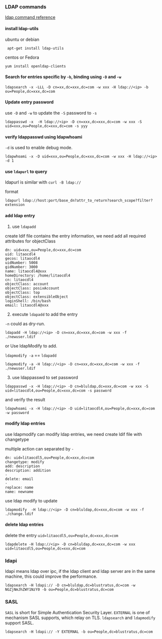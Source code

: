 

### LDAP commands

[ldap command reference](https://www.digitalocean.com/community/tutorials/how-to-manage-and-use-ldap-servers-with-openldap-utilities)

#### install ldap-utils

ubuntu or debian
```
 apt-get install ldap-utils
```

centos or Fedora
```
yum install openldap-clients
```
#### Search for entries specific by `-b`, binding using `-D` and `-w`
```
ldapsearch -x -LLL -D cn=xx,dc=xxx,dc=com -w xxx -H ldap://<ip> -b ou=People,dc=xxx,dc=com
```

#### Update entry password

use `-D` and `-w` to update the `-S` password to `-s`
```
ldappasswd -x  -H ldap://<ip> -D cn=xxx,dc=xxx,dc=com -w xxx -S uid=xxx,ou=People,dc=xxx,dc=com -s yyy

```

#### verify ldappasswd using ldapwhoami

`-d` is used to enable debug mode. 
```
ldapwhoami -x -D uid=xxx,ou=People,dc=xxx,dc=com -w xxx -H ldap://<ip> -d 1
```

#### use `ldapurl` to query

ldapurl is similar with `curl -B ldap://`

format

```
ldapurl ldap://host:port/base_dn?attr_to_return?search_scope?filter?extension
```

#### add ldap entry

1. use `ldapadd`

create ldif file contains the entry information, we need add all required attributes for objectClass
```
dn: uid=xxx,ou=People,dc=xxx,dc=com
uid: litaocdl4
gecos: litaocdl4
uidNumber: 5008
gidNumber: 3000
name: litaocdl4@xxx
homeDirectory: /home/litaocdl4
cn: litaocdl4
objectClass: account
objectClass: posixAccount
objectClass: top
objectClass: extensibleObject
loginShell: /bin/bash
email: litaocdl4@xxx

```

2. execute `ldapadd` to add the entry

`-n` could as dry-run.
```
ldapadd -H ldap://<ip> -D cn=xxx,dc=xxx,dc=com -w xxx -f ./newuser.ldif

```

or Use ldapModify to add.

`ldapmodify -a` == `ldapadd`

```
ldapmodify -a -H ldap://<ip> -D cn=xxx,dc=xxx,dc=com -w xxx -f ./newuser.ldif

```
3. use ldappasswd to set password 

```
ldappasswd -x -H ldap://<ip> -D cn=bluldap,dc=xxx,dc=com -w xxx -S uid=litaocdl4,ou=People,dc=xxx,dc=com -s password

```

and verify the result

```
ldapwhoami -x -H ldap://<ip> -D uid=litaocdl4,ou=People,dc=xxx,dc=com -w password
```

#### modify ldap entries

use ldapmodify can modify ldap entries, we need create ldif file with changetype

multiple action can separated by `-`
```
dn: uid=litaocdl5,ou=People,dc=xxx,dc=com
changetype: modify
add: description
description: addition
-
delete: email
-
replace: name
name: newname
```
use ldap modify to update
```
ldapmodify  -H ldap://<ip> -D cn=bluldap,dc=xxx,dc=com -w xxx -f ./change.ldif
```

#### delete ldap entries 

delete the entry `uid=litaocdl5,ou=People,dc=xxx,dc=com`

```
ldapdelete -H ldap://<ip> -D cn=bluldap,dc=xxx,dc=com -w xxx uid=litaocdl5,ou=People,dc=xxx,dc=com

```

### ldapi

ldapi means ldap over ipc, if the ldap client and ldap server are in the same machine, this could improve the performance. 

```
ldapsearch -H ldapi:// -D cn=bluldap,dc=blustratus,dc=com -w NGZjNmJhZWY1NzY0 -b ou=People,dc=blustratus,dc=com

```

### SASL

`SASL` is short for Simple Authentication Security Layer. `EXTERNAL` is one of mechanism SASL supports, which relay on TLS.
`ldapsearch` and `ldapmodify` support SASL.

```
ldapsearch -H ldapi:// -Y EXTERNAL -b ou=People,dc=blustratus,dc=com
```
